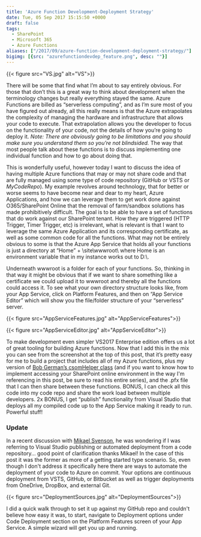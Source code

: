 ```yaml
---
title: 'Azure Function Development-Deployment Strategy'
date: Tue, 05 Sep 2017 15:15:50 +0000
draft: false
tags:
  - SharePoint
  - Microsoft 365
  - Azure Functions
aliases: ["/2017/09/azure-function-development-deployment-strategy/"]
bigimg: [{src: "azurefunctiondevdep_feature.png", desc: ""}]
---
```


{{< figure src="VS.jpg" alt="VS">}}

There will be some that find what I’m about to say entirely obvious. For those that don’t this is a great way to think about development when the terminology changes but really everything stayed the same. Azure Functions are billed as “serverless computing”, and as I’m sure most of you have figured out already, all this really means is that the Azure extrapolates the complexity of managing the hardware and infrastructure that allows your code to execute. That extrapolation allows you the developer to focus on the functionality of your code, not the details of how you’re going to deploy it. _Note: There are obviously going to be limitations and you should make sure you understand them so you’re not blindsided._ The way that most people talk about these functions is to discuss implementing one individual function and how to go about doing that. 

This is wonderfully useful, however today I want to discuss the idea of having multiple Azure functions that may or may not share code and that are fully managed using some type of code repository (GitHub or VSTS or _MyCodeRepo_). My example revolves around technology, that for better or worse seems to have become near and dear to my heart, Azure Applications, and how we can leverage them to get work done against O365/SharePoint Online that the removal of farm/sandbox solutions has made prohibitively difficult. The goal is to be able to have a set of functions that do work against our SharePoint tenant. How they are triggered (HTTP Trigger, Timer Trigger, etc) is irrelevant, what is relevant is that I want to leverage the same Azure Application and its corresponding certificate, as well as some common code for all the functions. What may not be entirely obvious to some is that the Azure App Service that holds all your functions is just a directory at “Home” + \\site\\wwwroot\\ where Home is an environment variable that in my instance works out to D:\\. 

Underneath wwwroot is a folder for each of your functions. So, thinking in that way it might be obvious that if we want to share something like a certificate we could upload it to wwwroot and thereby all the functions could access it. To see what your own directory structure looks like, from your App Service, click on Platform Features, and then on “App Service Editor” which will show you the file/folder structure of your “serverless” server.

{{< figure src="AppServiceFeatures.jpg" alt="AppServiceFeatures">}}

{{< figure src="AppServiceEditor.jpg" alt="AppServiceEditor">}}

To make development even simpler VS2017 Enterprise edition offers us a lot of great tooling for building Azure functions. Now that I add this in the mix you can see from the screenshot at the top of this post, that it’s pretty easy for me to build a project that includes all of my Azure functions, plus my version of [Bob German’s csomHelper class](https://bob1german.com/2017/06/24/az-func-csom/) (and if you want to know how to implement accessing your SharePoint online environment in the way I'm referencing in this post, be sure to read his entire series), and the .pfx file that I can then share between these functions. BONUS, I can check all this code into my code repo and share the work load between multiple developers. 2x BONUS, I get “publish” functionality from Visual Studio that deploys all my compiled code up to the App Service making it ready to run. Powerful stuff!

### Update

In a recent discussion with [Mikael Svenson](https://twitter.com/mikaelsvenson), he was wondering if I was referring to Visual Studio publishing or automated deployment from a code repository... good point of clarification thanks Mikael! In the case of this post it was the former as more of a getting started type scenario. So, even though I don't address it specifically here there are ways to automate the deployment of your code to Azure on commit. Your options are continuous deployment from VSTS, GitHub, or Bitbucket as well as trigger deployments from OneDrive, DropBox, and external Git.

{{< figure src="DeploymentSources.jpg" alt="DeploymentSources">}}

I did a quick walk through to set it up against my GitHub repo and couldn't believe how easy it was, to start, navigate to Deployment options under Code Deployment section on the Platform Features screen of your App Service. A simple wizard will get you up and running.
